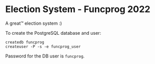 # Election System - Funcprog 2022

A great™ election system :)

To create the PostgreSQL database and user:

```
createdb funcprog
createuser -P -s -e funcprog_user
```

Password for the DB user is `funcprog`.
